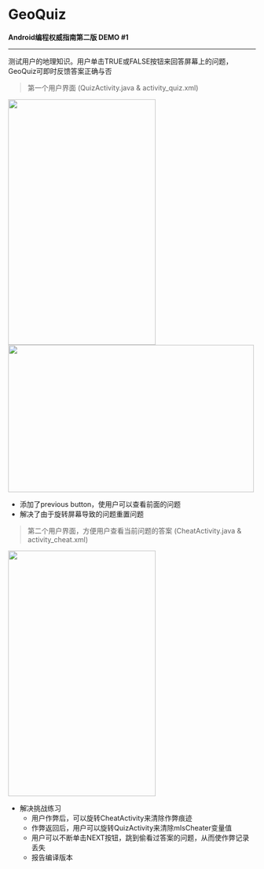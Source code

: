 # GeoQuiz 
 **Android编程权威指南第二版 DEMO #1**
- - - 
  测试用户的地理知识。用户单击TRUE或FALSE按钮来回答屏幕上的问题，GeoQuiz可即时反馈答案正确与否
>第一个用户界面 (QuizActivity.java & activity_quiz.xml)

<img src="http://a3.qpic.cn/psb?/V13lwktv4Pl1jK/o1*wcqMNByx3BIlz17ahnvKBHl9l2CxUvLtZSEQglKI!/b/dLAAAAAAAAAA&bo=LALeAwAAAAADB9E!&rf=viewer_4" width = "300" height = "500" align=center />       

<img src="http://a3.qpic.cn/psb?/V13lwktv4Pl1jK/QJuXB29XFSLMhJiYL1hBlJjhYo2q4m*ExXhG2OO3Ohs!/b/dK0AAAAAAAAA&bo=AAXQAgAF0AIDACU!&rf=viewer_4" width = "500" height = "300" align = center/>
 
 * 添加了previous button，使用户可以查看前面的问题
 * 解决了由于旋转屏幕导致的问题重置问题 
 
>第二个用户界面，方便用户查看当前问题的答案 (CheatActivity.java & activity_cheat.xml)

<img src = "http://a3.qpic.cn/psb?/V13lwktv4Pl1jK/LFtLRRcwiYNn4nQCgjKYQjy*dOWmKgJUIehgUqNKiHg!/b/dP4AAAAAAAAA&bo=LALeAwAAAAADB9E!&rf=viewer_4" width = "300" height = "500" align = "center"/>

  * 解决挑战练习
    * 用户作弊后，可以旋转CheatActivity来清除作弊痕迹
    * 作弊返回后，用户可以旋转QuizActivity来清除mIsCheater变量值
    * 用户可以不断单击NEXT按钮，跳到偷看过答案的问题，从而使作弊记录丢失
    * 报告编译版本
